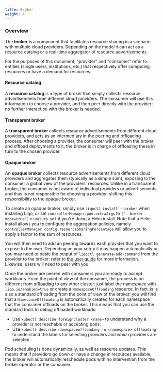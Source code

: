 ```yaml
---
title: Broker
weight: 4
---
```


### Overview

The **broker** is a component that facilitates resource sharing in a scenario with multiple cloud providers. Depending on the model it can act as a resource catalog or a real-time aggregator of resource advertisements.

For the purposes of this document, "provider" and "consumer" refer to entities (single users, institutions, etc.) that respectively offer computing resources or have a demand for resources.

#### Resource catalog

A **resource catalog** is a type of broker that simply collects resource advertisements from different cloud providers. The consumer will use this information to choose a provider, and then peer directly with the provider; no further interaction with the broker is needed.

#### Transparent broker

A **transparent broker** collects resource advertisements from different cloud providers, and acts as an intermediary in the peering and offloading process. After choosing a provider, the consumer will peer with the broker and offload deployments to it; the broker is in charge of offloading these in turn to the chosen provider.

#### Opaque broker

An **opaque broker** collects resource advertisements from different cloud providers and aggregates them (typically as a simple sum), exposing to the consumer a global view of the providers' resources. Unlike in a transparent broker, the consumer is not aware of individual providers or advertisements and thus is not responsible for choosing a provider, shifting this responsibility to the opaque broker.

To create an opaque broker, simply use `liqoctl install --broker` when installing Liqo, or set `controllerManager.pod.extraArgs` to `['--broker-mode=true']` in `values.yml` if you're doing a Helm install. Note that a Helm install allows you to configure the aggregation policies, namely `controllerManager.config.resourceSharingPercentage` will allow you to apply a factor to the sum of resources.

You will then need to add an peering towards each provider that you want to expose to the user. Depending on your setup it may happen automatically or you may need to paste the output of `liqoctl generate-add-command` from the provider to the broker; refer to [the user guide](/concepts/peering/_index.md) for more information. Likewise, users will need to peer with you.

Once the broker are peered with consumers you are ready to accept workloads. From the point of view of the consumer, the process is no different from [offloading](/concepts/offloading/_index.md) to any other cluster: just label the namespace with `liqo.io/enabled=true` or create a `NamespaceOffloading` resource. In fact, is is also a standard offloading from the point of view of the broker: you will find that a `NamespaceOffloading` is automatically created for each namespace that the consumer offloads on the broker. This means that you can use the standard tools to debug offloaded workloads:
 - Use `kubectl describe foreigncluster <name>` to understand why a provider is not reachable or accepting pods;
 - Use `kubectl describe namespaceoffloading -n <namespace> offloading` to understand the labels for selecting providers and which providers are selected.

Pod scheduling is done dynamically, as well as resource updates. This means that if providers go down or have a change in resources available, the broker will automatically reschedule pods with no intervention from the broker operator or the consumer.